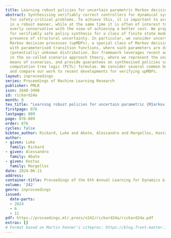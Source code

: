 ```yaml
---
title: Learning robust policies for uncertain parametric Markov decision processes
abstract: Synthesising verifiably correct controllers for dynamical systems is crucial
  for safety-critical problems. To achieve this, it is important to account for uncertainty
  in a robust manner, while at the same time it is often of interest to avoid being
  overly conservative with the view of achieving a better cost. We propose a method
  for verifiably safe policy synthesis for a class of finite state models, under the
  presence of structural uncertainty. In particular, we consider uncertain parametric
  Markov decision processes (upMDPs), a special class of Markov decision processes,
  with parameterised transition functions, where such parameters are drawn from a
  (potentially) unknown distribution. Our framework leverages recent advancements
  in the so-called scenario approach theory, where we represent the uncertainty by
  means of scenarios, and provide guarantees on synthesised policies satisfying probabilistic
  computation tree logic (PCTL) formulae. We consider several common benchmarks/problems
  and compare our work to recent developments for verifying upMDPs.
layout: inproceedings
series: Proceedings of Machine Learning Research
publisher: PMLR
issn: 2640-3498
id: rickard24a
month: 0
tex_title: "Learning robust policies for uncertain parametric {M}arkov decision processes"
firstpage: 876
lastpage: 889
page: 876-889
order: 876
cycles: false
bibtex_author: Rickard, Luke and Abate, Alessandro and Margellos, Kostas
author:
- given: Luke
  family: Rickard
- given: Alessandro
  family: Abate
- given: Kostas
  family: Margellos
date: 2024-06-11
address:
container-title: Proceedings of the 6th Annual Learning for Dynamics & Control Conference
volume: '242'
genre: inproceedings
issued:
  date-parts:
  - 2024
  - 6
  - 11
pdf: https://proceedings.mlr.press/v242/rickard24a/rickard24a.pdf
extras: []
# Format based on Martin Fenner's citeproc: https://blog.front-matter.io/posts/citeproc-yaml-for-bibliographies/
---
```

